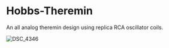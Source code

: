 # Hobbs-Theremin
An all analog theremin design using replica RCA oscillator coils.  

![DSC_4346](https://github.com/miotislucifugis/Hobbs-Theremin/assets/20709580/89584fde-fd97-4c60-b6ce-1117996c05ac)

